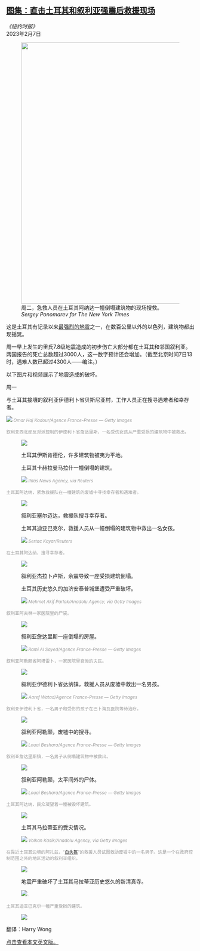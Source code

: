 <!--1675750023000-->
[图集：直击土耳其和叙利亚强震后救援现场](https://cn.nytimes.com/world/20230207/quake-photos-turkey-syria/)
------

<address>《纽约时报》</address><time pudate="2023-02-07 01:49:14" datetime="2023-02-07 01:49:14">2023年2月7日</time><figure><img src="https://images.weserv.nl/?url=static01.nyt.com/images/2023/02/06/multimedia/06turkey-photos-stack-top1-gjmf/06turkey-photos-stack-top1-gjmf-master1050.jpg" width="1050" height="700"><figcaption>周二，急救人员在土耳其阿纳达一幢倒塌建筑物的现场搜救。 <cite>Sergey Ponomarev for The New York Times</cite></figcaption></figure><section><p>这是土耳其有记录以来<a href="https://www.nytimes.com/2023/02/05/world/europe/turkey-earthquake-history.html">最强烈的地震</a>之一，在数百公里以外的以色列，建筑物都出现摇晃。</p><p>周一早上发生的里氏7.8级地震造成的初步伤亡大部分都在土耳其和邻国叙利亚。两国报告的死亡总数超过3000人，这一数字预计还会增加。（截至北京时间7日13时，遇难人数已超过4300人——编注。）</p><p>以下图片和视频展示了地震造成的破坏。</p><p>周一</p><p>与土耳其接壤的叙利亚伊德利卜省贝斯尼亚村，工作人员正在搜寻遇难者和幸存者。</p><p><img src="https://images.weserv.nl/?url=static01.nyt.com/images/2023/02/06/multimedia/06turkey-earthquake-photos-01-bkfl/06turkey-earthquake-photos-01-bkfl-master1050.jpg"><small style="color: #999;"> <cite>Omar Haj Kadour/Agence France-Presse — Getty Images</cite></figcaption></figure></p><p>叙利亚西北部反对派控制的伊德利卜省詹达里斯，一名受伤女孩从严重受损的建筑物中被救出。</p><p><figure><img src="https://images.weserv.nl/?url=static01.nyt.com/images/2023/02/06/multimedia/06turkey-earthquake-photos-02-bkfl/06turkey-earthquake-photos-02-bkfl-master1050.jpg"></p><figcaption></small><p>土耳其伊斯肯德伦，许多建筑物被夷为平地。</p><p>土耳其卡赫拉曼马拉什一幢倒塌的建筑。</p><p><img src="https://images.weserv.nl/?url=static01.nyt.com/images/2023/02/06/multimedia/06Turkey-earthquake-01-tkgv/06Turkey-earthquake-01-tkgv-master1050.jpg"><small style="color: #999;"> <cite>Ihlas News Agency, via Reuters</cite></figcaption></figure></p><p>土耳其阿达纳，紧急救援队在一幢建筑的废墟中寻找幸存者和遇难者。</p><p><figure><img src="https://images.weserv.nl/?url=static01.nyt.com/images/2023/02/06/multimedia/06Turkey-earthquake-02-tkgv/06Turkey-earthquake-02-tkgv-master1050.jpg"></p><figcaption></small><p>叙利亚塞尔迈达，救援队搜寻幸存者。</p><p>土耳其迪亚巴克尔，救援人员从一幢倒塌的建筑物中救出一名女孩。</p><p><img src="https://images.weserv.nl/?url=static01.nyt.com/images/2023/02/06/multimedia/06turkey-quake-photos-01-pfgt/06turkey-quake-photos-01-pfgt-master1050.jpg"><small style="color: #999;"> <cite>Sertac Kayar/Reuters</cite></figcaption></figure></p><p>在土耳其阿达纳，搜寻幸存者。</p><p><figure><img src="https://images.weserv.nl/?url=static01.nyt.com/images/2023/02/06/multimedia/06Turkey-earthquake-03-tkgv/06Turkey-earthquake-03-tkgv-master1050.jpg"></p><figcaption></small><p>叙利亚杰拉卜卢斯，余震导致一座受损建筑倒塌。</p><p>土耳其历史悠久的加济安泰普城堡遭受严重破坏。</p><p><img src="https://images.weserv.nl/?url=static01.nyt.com/images/2023/02/06/multimedia/06Turkey-earthquake-04-tkgv/06Turkey-earthquake-04-tkgv-master1050.jpg"><small style="color: #999;"> <cite>Mehmet Akif Parlak/Anadolu Agency, via Getty Images</cite></figcaption></figure></p><p>叙利亚阿夫林一家医院里的尸袋。</p><p><figure><img src="https://images.weserv.nl/?url=static01.nyt.com/images/2023/02/06/multimedia/06turkey-photos10-vblq/06turkey-photos10-vblq-master1050.jpg"></p><figcaption></small><p>叙利亚詹达里斯一座倒塌的房屋。</p><p><img src="https://images.weserv.nl/?url=static01.nyt.com/images/2023/02/06/multimedia/06Turkey-earthquake-05-tkgv/06Turkey-earthquake-05-tkgv-master1050.jpg"><small style="color: #999;"> <cite>Rami Al Sayed/Agence France-Presse — Getty Images</cite></figcaption></figure></p><p>叙利亚阿勒颇省阿塔雷卜，一家医院里哀恸的灾民。</p><p><figure><img src="https://images.weserv.nl/?url=static01.nyt.com/images/2023/02/06/multimedia/06Turkey-earthquake-06-tkgv/06Turkey-earthquake-06-tkgv-master1050.jpg"></p><figcaption></small><p>叙利亚伊德利卜省达纳镇，救援人员从废墟中救出一名男孩。</p><p><img src="https://images.weserv.nl/?url=static01.nyt.com/images/2023/02/06/multimedia/06turkey-quake-photos-ckgv/06turkey-quake-photos-ckgv-master1050.jpg"><small style="color: #999;"> <cite>Aaref Watad/Agence France-Presse — Getty Images</cite></figcaption></figure></p><p>叙利亚伊德利卜省，一名男子和受伤的孩子在巴卜海瓦医院等待治疗。</p><p><figure><img src="https://images.weserv.nl/?url=static01.nyt.com/images/2023/02/06/multimedia/06turkey-quake-photos-04-jbcm/06turkey-quake-photos-04-jbcm-master1050.jpg"></p><figcaption></small><p>叙利亚阿勒颇，废墟中的搜寻。</p><p><img src="https://images.weserv.nl/?url=static01.nyt.com/images/2023/02/06/multimedia/06Turkey-earthquake-07-tkgv/06Turkey-earthquake-07-tkgv-master1050.jpg"><small style="color: #999;"> <cite>Louai Beshara/Agence France-Presse — Getty Images</cite></figcaption></figure></p><p>叙利亚詹达里斯镇，一名男子从倒塌建筑物中被救出。</p><p><figure><img src="https://images.weserv.nl/?url=static01.nyt.com/images/2023/02/06/multimedia/06Turkey-earthquake-08-tkgv/06Turkey-earthquake-08-tkgv-master1050.jpg"></p><figcaption></small><p>叙利亚阿勒颇，太平间外的尸体。</p><p><img src="https://images.weserv.nl/?url=static01.nyt.com/images/2023/02/06/multimedia/06Turkey-earthquake-09-tkgv/06Turkey-earthquake-09-tkgv-master1050.jpg"><small style="color: #999;"> <cite>Louai Beshara/Agence France-Presse — Getty Images</cite></figcaption></figure></p><p>土耳其阿达纳，民众凝望着一幢被毁坏建筑。</p><p><figure><img src="https://images.weserv.nl/?url=static01.nyt.com/images/2023/02/06/multimedia/06turkey-quake-photos-01-tcmv/06turkey-quake-photos-01-tcmv-master1050.jpg"></p><figcaption></small><p>土耳其马拉蒂亚的受灾情况。</p><p><img src="https://images.weserv.nl/?url=static01.nyt.com/images/2023/02/06/multimedia/06turkey-quake-photos-03-thwc/06turkey-quake-photos-03-thwc-master1050.jpg"><small style="color: #999;"> <cite>Volkan Kasik/Anadolu Agency, via Getty Images</cite></figcaption></figure></p><p>在靠近土耳其边境的阿扎兹，“<a href="https://www.nytimes.com/video/world/middleeast/100000004695192/white-helmets-syria.html" title="Link: https://www.nytimes.com/video/world/middleeast/100000004695192/white-helmets-syria.html">白头盔</a>”的救援人员试图救助废墟中的一名男子。这是一个在政府控制范围之外的地区活动的叙利亚组织。</p><p><figure><img src="https://images.weserv.nl/?url=static01.nyt.com/images/2023/02/06/multimedia/06turkey-quake-photos-02-jbcm/06turkey-quake-photos-02-jbcm-master1050.jpg"></p><figcaption></small><p>地震严重破坏了土耳其马拉蒂亚历史悠久的新清真寺。</p><p><img src="https://images.weserv.nl/?url=static01.nyt.com/images/2023/02/06/multimedia/06turkey-quake-photos-02-tcmv/06turkey-quake-photos-02-tcmv-master1050.jpg"><small style="color: #999;"> <cite>.</cite></figcaption></figure></p><p>土耳其迪亚巴克尔一幢严重受损的建筑。</p><p><figure><img src="https://images.weserv.nl/?url=static01.nyt.com/images/2023/02/06/multimedia/06turkey-quake-photos-01-thwc/06turkey-quake-photos-01-thwc-master1050.jpg"></p><figcaption></small></section><footer><p>翻译：Harry Wong</p><p><a rel="nofollow" target="_blank" href="https://www.nytimes.com/2023/02/06/world/europe/quake-photos-turkey-syria.html">点击查看本文英文版。</a></p></footer>
